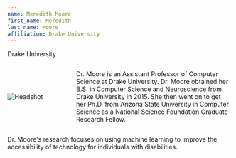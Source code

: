 ```yaml
---
name: Meredith Moore
first_name: Meredith
last_name: Moore
affiliation: Drake University
---
```


Drake University
<div style="display: flex; align-items: center; max-width: 1000px; flex-wrap: wrap;"><img src="{{ site.baseurl }}/assets/images/meredithmoore.webp" alt="Headshot" style="max-height:300px; width: auto; display: block; margin-right: 75px;  flex-shrink: 0;"><p style="flex: 1; min-width: 300px;">Dr. Moore is an Assistant Professor of Computer Science at Drake University. Dr. Moore obtained her B.S. in Computer Science and Neuroscience from Drake University in 2015. She then went on to get her Ph.D. from Arizona State University in Computer Science as a National Science Foundation Graduate Research Fellow.

Dr. Moore's research focuses on using machine learning to improve the accessibility of technology for individuals with disabilities. </p></div>
